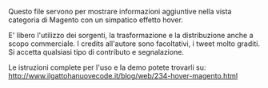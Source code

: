 Questo file servono per mostrare informazioni aggiuntive nella vista categoria di Magento con un simpatico effetto hover.

E' libero l'utilizzo dei sorgenti, la trasformazione e la distribuzione anche a scopo commerciale. 
I credits all'autore sono facoltativi, i tweet molto graditi. Si accetta qualsiasi tipo di contributo e segnalazione.

Le istruzioni complete per l'uso e la demo potete trovarli su:
http://www.ilgattohanuovecode.it/blog/web/234-hover-magento.html


